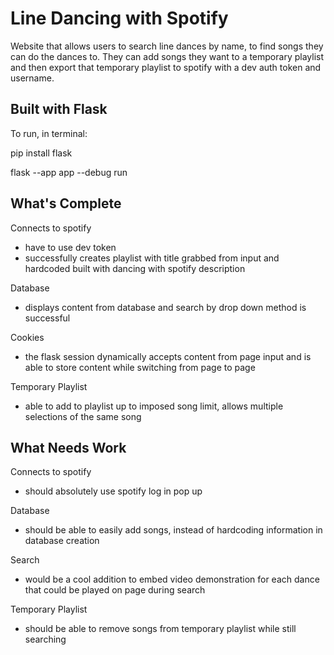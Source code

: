 # Line Dancing with Spotify #
Website that allows users to search line dances by name, to find songs they can do the dances to. They can add songs they want to a temporary playlist and then export that temporary playlist to spotify with a dev auth token and username.

## Built with Flask ##
To run, in terminal:

pip install flask

flask --app app --debug run

## What's Complete ##

Connects to spotify
- have to use dev token
- successfully creates playlist with title grabbed from input and hardcoded built with dancing with spotify description

Database
- displays content from database and search by drop down method is successful

Cookies
- the flask session dynamically accepts content from page input and is able to store content while switching from page to page

Temporary Playlist
- able to add to playlist up to imposed song limit, allows multiple selections of the same song

## What Needs Work ##

Connects to spotify
- should absolutely use spotify log in pop up

Database
- should be able to easily add songs, instead of hardcoding information in database creation

Search
- would be a cool addition to embed video demonstration for each dance that could be played on page during search

Temporary Playlist
- should be able to remove songs from temporary playlist while still searching
